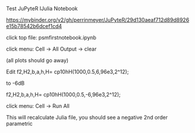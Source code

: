 Test JuPyteR IJulia Notebook


https://mybinder.org/v2/gh/perrinmeyer/JuPyteR/29d130aeaf712d89d8926e15b78542b6dcef1cd4

click top file:  psmfirstnotebook.ipynb

click menu: Cell -> All Output -> clear

(all plots should go away)

Edit f2,H2,b,a,h,H= cp10hH(1000,0.5,6,96e3,2^12);

to -6dB

f2,H2,b,a,h,H= cp10hH(1000,0.5,-6,96e3,2^12);

click menu: Cell -> Run All

This will recalculate Julia file, you should see a negative 2nd order parametric

